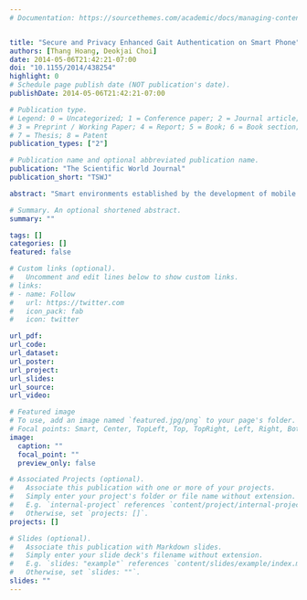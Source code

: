 ```yaml
---
# Documentation: https://sourcethemes.com/academic/docs/managing-content/


title: "Secure and Privacy Enhanced Gait Authentication on Smart Phone"
authors: [Thang Hoang, Deokjai Choi]
date: 2014-05-06T21:42:21-07:00
doi: "10.1155/2014/438254"
highlight: 0
# Schedule page publish date (NOT publication's date).
publishDate: 2014-05-06T21:42:21-07:00

# Publication type.
# Legend: 0 = Uncategorized; 1 = Conference paper; 2 = Journal article;
# 3 = Preprint / Working Paper; 4 = Report; 5 = Book; 6 = Book section;
# 7 = Thesis; 8 = Patent
publication_types: ["2"]

# Publication name and optional abbreviated publication name.
publication: "The Scientific World Journal"
publication_short: "TSWJ"

abstract: "Smart environments established by the development of mobile technology have brought vast benefits to human being. However, authentication mechanisms on portable smart devices, particularly conventional biometric based approaches, still remain security and privacy concerns. These traditional systems are mostly based on pattern recognition and machine learning algorithms, wherein original biometric templates or extracted features are stored under unconcealed form for performing matching with a new biometric sample in the authentication phase. In this paper, we propose a novel gait based authentication using biometric cryptosystem to enhance the system security and user privacy on the smart phone. Extracted gait features are merely used to biometrically encrypt a cryptographic key which is acted as the authentication factor. Gait signals are acquired by using an inertial sensor named accelerometer in the mobile device and error correcting codes are adopted to deal with the natural variation of gait measurements. We evaluate our proposed system on a dataset consisting of gait samples of 34 volunteers. We achieved the lowest false acceptance rate (FAR) and false rejection rate (FRR) of 3.92% and 11.76%, respectively, in terms of key length of 50 bits."

# Summary. An optional shortened abstract.
summary: ""

tags: []
categories: []
featured: false

# Custom links (optional).
#   Uncomment and edit lines below to show custom links.
# links:
# - name: Follow
#   url: https://twitter.com
#   icon_pack: fab
#   icon: twitter

url_pdf:
url_code:
url_dataset:
url_poster:
url_project:
url_slides:
url_source:
url_video:

# Featured image
# To use, add an image named `featured.jpg/png` to your page's folder. 
# Focal points: Smart, Center, TopLeft, Top, TopRight, Left, Right, BottomLeft, Bottom, BottomRight.
image:
  caption: ""
  focal_point: ""
  preview_only: false

# Associated Projects (optional).
#   Associate this publication with one or more of your projects.
#   Simply enter your project's folder or file name without extension.
#   E.g. `internal-project` references `content/project/internal-project/index.md`.
#   Otherwise, set `projects: []`.
projects: []

# Slides (optional).
#   Associate this publication with Markdown slides.
#   Simply enter your slide deck's filename without extension.
#   E.g. `slides: "example"` references `content/slides/example/index.md`.
#   Otherwise, set `slides: ""`.
slides: ""
---
```

